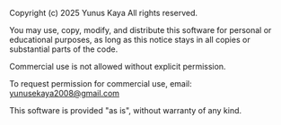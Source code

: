 Copyright (c) 2025 Yunus Kaya
All rights reserved.

You may use, copy, modify, and distribute this software
for personal or educational purposes, as long as this
notice stays in all copies or substantial parts of the code.

Commercial use is not allowed without explicit permission.

To request permission for commercial use, email:
yunusekaya2008@gmail.com

This software is provided "as is", without warranty of any kind.
